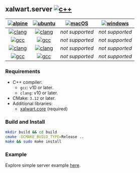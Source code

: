 ## xalwart.server [![c++](https://img.shields.io/badge/c%2B%2B-20-6c85cf)](https://isocpp.org/)

| [![alpine](https://img.shields.io/badge/Alpine_Linux-0D597F?style=for-the-badge&logo=alpine-linux&logoColor=white)](https://alpinelinux.org/) | [![ubuntu](https://img.shields.io/badge/Ubuntu-E95420?style=for-the-badge&logo=ubuntu&logoColor=white)](https://ubuntu.com/) | [![macOS](https://img.shields.io/badge/mac_OS-gray?style=for-the-badge&logo=apple&logoColor=white)](https://www.apple.com/macos/) | [![windows](https://img.shields.io/badge/Windows-0078D6?style=for-the-badge&logo=windows&logoColor=white)](https://www.microsoft.com/en-us/windows/) |
|:---:|:---:|:---:|:---:|
| [![clang](https://github.com/YuriyLisovskiy/xalwart.server/actions/workflows/tests-clang-alpine-dev.yml/badge.svg)](https://github.com/YuriyLisovskiy/xalwart.server/actions/workflows/tests-clang-alpine-dev.yml) | [![clang](https://github.com/YuriyLisovskiy/xalwart.server/actions/workflows/tests-clang-ubuntu-dev.yml/badge.svg)](https://github.com/YuriyLisovskiy/xalwart.server/actions/workflows/tests-clang-ubuntu-dev.yml) | *not supported* | *not supported* |
| [![gcc](https://github.com/YuriyLisovskiy/xalwart.server/actions/workflows/tests-gcc-alpine-dev.yml/badge.svg)](https://github.com/YuriyLisovskiy/xalwart.server/actions/workflows/tests-gcc-alpine-dev.yml) | [![gcc](https://github.com/YuriyLisovskiy/xalwart.server/actions/workflows/tests-gcc-ubuntu-dev.yml/badge.svg)](https://github.com/YuriyLisovskiy/xalwart.server/actions/workflows/tests-gcc-ubuntu-dev.yml) | *not supported* | *not supported* |
| [![clang](https://github.com/YuriyLisovskiy/xalwart.server/actions/workflows/tests-clang-alpine-master.yml/badge.svg)](https://github.com/YuriyLisovskiy/xalwart.server/actions/workflows/tests-clang-alpine-master.yml) | [![clang](https://github.com/YuriyLisovskiy/xalwart.server/actions/workflows/tests-clang-ubuntu-master.yml/badge.svg)](https://github.com/YuriyLisovskiy/xalwart.server/actions/workflows/tests-clang-ubuntu-master.yml) | *not supported* | *not supported* |
| [![gcc](https://github.com/YuriyLisovskiy/xalwart.server/actions/workflows/tests-gcc-alpine-master.yml/badge.svg)](https://github.com/YuriyLisovskiy/xalwart.server/actions/workflows/tests-gcc-alpine-master.yml) | [![gcc](https://github.com/YuriyLisovskiy/xalwart.server/actions/workflows/tests-gcc-ubuntu-master.yml/badge.svg)](https://github.com/YuriyLisovskiy/xalwart.server/actions/workflows/tests-gcc-ubuntu-master.yml) | *not supported* | *not supported* |

### Requirements
- C++ compiler:
  - `gcc`: v10 or later.
  - `clang`: v10 or later.
- CMake: `3.12` or later.
- Additional libraries:
  - [xalwart.core](https://github.com/YuriyLisovskiy/xalwart.core) (required)

### Build and Install
```bash
mkdir build && cd build
cmake -DCMAKE_BUILD_TYPE=Release ..
make && sudo make install
```

### Example
Explore simple server example [here](example).
